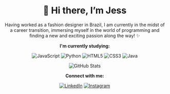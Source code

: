 # <div align="center">👋 Hi there, I’m Jess</div>

<div align="center">Having worked as a fashion designer in Brazil, I am currently in the midst of a career transition, immersing myself in the world of programming and finding a new and exciting passion along the way! ✨</div>

**<div align="center">I'm currently studying:</div>**

<div align="center">

![JavaScript](https://img.shields.io/badge/JavaScript-557?style=for-the-badge&logo=javascript&logoColor=fff)
![Python](https://img.shields.io/badge/Python-557?style=for-the-badge&logo=python&logoColor=fff)
![HTML5](https://img.shields.io/badge/HTML5-557?style=for-the-badge&logo=html5&logoColor=fff)
![CSS3](https://img.shields.io/badge/CSS3-557?style=for-the-badge&logo=css3&logoColor=fff)
![Java](https://img.shields.io/badge/java-557?style=for-the-badge&logo=openjdk&logoColor=white)

</div>

<div align="center">

![GitHub Stats](https://github-readme-stats.vercel.app/api?username=jesschuck&theme=transparent&bg_color=557&border_color=000&show_icons=true&icon_color=ffu&title_color=fff&text_color=FFF)

</div>

**<div align="center"> Connect with me:</div>**

<div align="center"> 
 
[![LinkedIn](https://img.shields.io/badge/LinkedIn-557?style=for-the-badge&logo=linkedin&logoColor=fff)](https://www.linkedin.com/in/j%C3%A9ssica-schuck/)
[![Instagram](https://img.shields.io/badge/Instagram-557?style=for-the-badge&logo=instagram&logoColor=fff)](https://www.instagram.com/jesschuck/)

</div>






<!---
Jesschuck/Jesschuck is a ✨ special ✨ repository because its `README.md` (this file) appears on your GitHub profile.
You can click the Preview link to take a look at your changes.
--->
